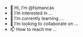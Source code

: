 - 👋 Hi, I’m @fsimancas
- 👀 I’m interested in ...
- 🌱 I’m currently learning ...
- 💞️ I’m looking to collaborate on ...
- 📫 How to reach me ...

<!---
fsimancas/fsimancas is a ✨ special ✨ repository because its `README.md` (this file) appears on your GitHub profile.
You can click the Preview link to take a look at your changes.
--->
